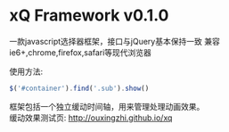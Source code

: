 xQ Framework v0.1.0
=====

一款javascript选择器框架，接口与jQuery基本保持一致
兼容ie6+,chrome,firefox,safari等现代浏览器   

使用方法:
```javascript
$('#container').find('.sub').show()
```
框架包括一个独立缓动时间轴，用来管理处理动画效果。   
缓动效果测试页: http://ouxingzhi.github.io/xq   

